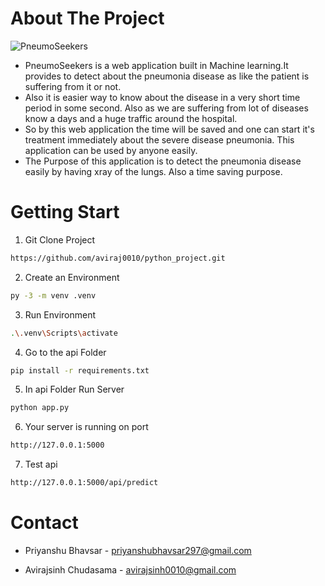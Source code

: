 #  About The Project


![PneumoSeekers](https://pneumoniadetector.netlify.app/_next/image?url=%2Fsample-xray1.png&w=640&q=75)

* PneumoSeekers is a web application built in Machine learning.It provides to detect about the pneumonia disease as like the patient is suffering from it or not. 
* Also it is easier way to know about the disease in a very short time period in some second. Also as we are suffering from lot of diseases know a days and a huge traffic around the hospital. 
* So by this web application the time will be saved and one can start it's treatment immediately about the severe disease pneumonia. This application can be used by anyone easily. 
* The Purpose of this application is to detect the pneumonia disease easily by having xray of the lungs. Also a time saving purpose. 



# Getting Start
 


1. Git Clone Project
```sh
https://github.com/aviraj0010/python_project.git
```

2. Create an Environment
```sh
py -3 -m venv .venv
   ```

3. Run Environment 
```sh
.\.venv\Scripts\activate
``` 

4. Go to the api Folder
```sh
pip install -r requirements.txt 
```

5. In api Folder Run Server
```sh 
python app.py 
```

6. Your server is running on port 
```sh
http://127.0.0.1:5000 
```

7. Test api 
```sh
http://127.0.0.1:5000/api/predict 
```











# Contact

* Priyanshu Bhavsar -
  priyanshubhavsar297@gmail.com

* Avirajsinh Chudasama -   avirajsinh0010@gmail.com  







